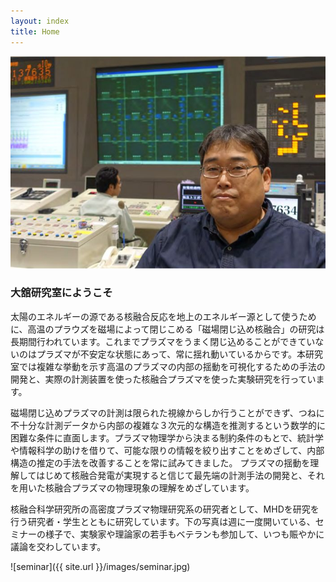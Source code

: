 ```yaml
---
layout: index
title: Home
---
```

![ohdachi_in_controlroom](/images/ohdachi_controlroom.jpg)

### 大舘研究室にようこそ


太陽のエネルギーの源である核融合反応を地上のエネルギー源として使うために、高温のプラウズを磁場によって閉じこめる「磁場閉じ込め核融合」の研究は長期間行われています。これまでプラズマをうまく閉じ込めることができていないのはプラズマが不安定な状態にあって、常に揺れ動いているからです。本研究室では複雑な挙動を示す高温のプラズマの内部の揺動を可視化するための手法の開発と、実際の計測装置を使った核融合プラズマを使った実験研究を行っています。

磁場閉じ込めプラズマの計測は限られた視線からしか行うことができず、つねに不十分な計測データから内部の複雑な３次元的な構造を推測するという数学的に困難な条件に直面します。プラズマ物理学から決まる制約条件のもとで、統計学や情報科学の助けを借りて、可能な限りの情報を絞り出すことをめざして、内部構造の推定の手法を改善することを常に試みてきました。
プラズマの揺動を理解してはじめて核融合発電が実現すると信じて最先端の計測手法の開発と、それを用いた核融合プラズマの物理現象の理解をめざしています。

核融合科学研究所の高密度プラズマ物理研究系の研究者として、MHDを研究を行う研究者・学生とともに研究しています。下の写真は週に一度開いている、セミナーの様子で、実験家や理論家の若手もベテランも参加して、いつも賑やかに議論を交わしています。

![seminar]({{ site.url }}/images/seminar.jpg)

